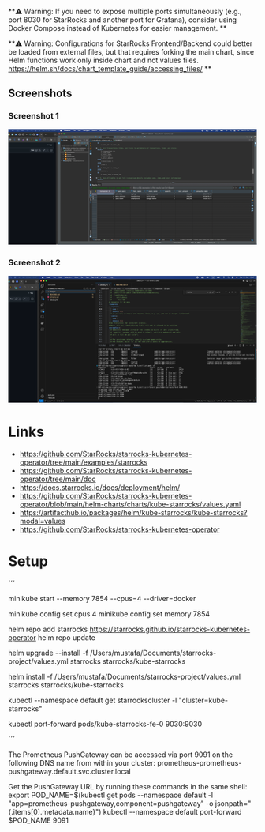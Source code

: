 **⚠️ Warning: If you need to expose multiple ports simultaneously (e.g., port 8030 for StarRocks and another port for Grafana), consider using Docker Compose instead of Kubernetes for easier management. **


**⚠️ Warning: Configurations for StarRocks Frontend/Backend could better be loaded from external files, but that requires forking the main chart, since Helm functions work only inside chart and not values files. https://helm.sh/docs/chart_template_guide/accessing_files/ **

## Screenshots

### Screenshot 1
![Screenshot 1](images/Screenshot_01.png)

### Screenshot 2
![Screenshot 2](images/Screenshot_02.png)

# Links

- https://github.com/StarRocks/starrocks-kubernetes-operator/tree/main/examples/starrocks
- https://github.com/StarRocks/starrocks-kubernetes-operator/tree/main/doc
- https://docs.starrocks.io/docs/deployment/helm/
- https://github.com/StarRocks/starrocks-kubernetes-operator/blob/main/helm-charts/charts/kube-starrocks/values.yaml
- https://artifacthub.io/packages/helm/kube-starrocks/kube-starrocks?modal=values
- https://github.com/StarRocks/starrocks-kubernetes-operator

# Setup

´´´

minikube start --memory 7854 --cpus=4 --driver=docker



minikube config set cpus 4
minikube config set memory 7854

helm repo add starrocks https://starrocks.github.io/starrocks-kubernetes-operator
helm repo update

helm upgrade --install -f  /Users/mustafa/Documents/starrocks-project/values.yml starrocks starrocks/kube-starrocks

helm install -f /Users/mustafa/Documents/starrocks-project/values.yml starrocks starrocks/kube-starrocks

kubectl --namespace default get starrockscluster -l "cluster=kube-starrocks"

kubectl port-forward pods/kube-starrocks-fe-0 9030:9030

´´´


The Prometheus PushGateway can be accessed via port 9091 on the following DNS name from within your cluster:
prometheus-prometheus-pushgateway.default.svc.cluster.local


Get the PushGateway URL by running these commands in the same shell:
  export POD_NAME=$(kubectl get pods --namespace default -l "app=prometheus-pushgateway,component=pushgateway" -o jsonpath="{.items[0].metadata.name}")
  kubectl --namespace default port-forward $POD_NAME 9091

